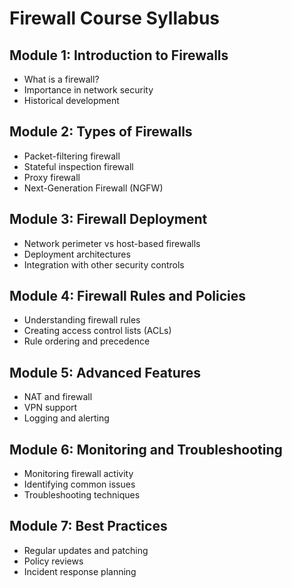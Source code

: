 # Firewall Course Syllabus

## Module 1: Introduction to Firewalls
- What is a firewall?
- Importance in network security
- Historical development

## Module 2: Types of Firewalls
- Packet-filtering firewall
- Stateful inspection firewall
- Proxy firewall
- Next-Generation Firewall (NGFW)

## Module 3: Firewall Deployment
- Network perimeter vs host-based firewalls
- Deployment architectures
- Integration with other security controls

## Module 4: Firewall Rules and Policies
- Understanding firewall rules
- Creating access control lists (ACLs)
- Rule ordering and precedence

## Module 5: Advanced Features
- NAT and firewall
- VPN support
- Logging and alerting

## Module 6: Monitoring and Troubleshooting
- Monitoring firewall activity
- Identifying common issues
- Troubleshooting techniques

## Module 7: Best Practices
- Regular updates and patching
- Policy reviews
- Incident response planning

